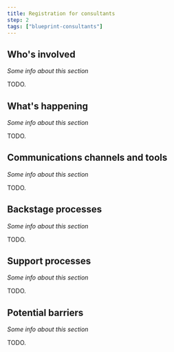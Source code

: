 ```yaml
---
title: Registration for consultants
step: 2
tags: ["blueprint-consultants"]
---
```

## Who's involved

_Some info about this section_

TODO.

## What's happening

_Some info about this section_

TODO.

## Communications channels and tools

_Some info about this section_

TODO.

## Backstage processes

_Some info about this section_

TODO.

## Support processes

_Some info about this section_

TODO.

## Potential barriers

_Some info about this section_

TODO.
